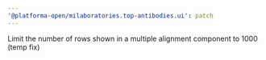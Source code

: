 ```yaml
---
'@platforma-open/milaboratories.top-antibodies.ui': patch
---
```


Limit the number of rows shown in a multiple alignment component to 1000 (temp fix)
